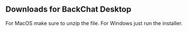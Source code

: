 ## Downloads for BackChat Desktop

For MacOS make sure to unzip the file.
For Windows just run the installer.
